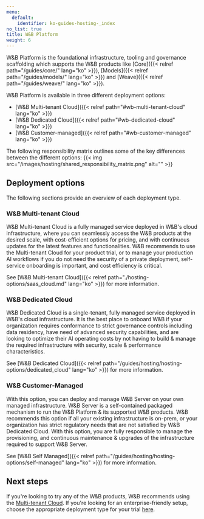 ```yaml
---
menu:
  default:
    identifier: ko-guides-hosting-_index
no_list: true
title: W&B Platform
weight: 6
---
```


W&B Platform is the foundational infrastructure, tooling and governance scaffolding which supports the W&B products like [Core]({{< relref path="/guides/core/" lang="ko" >}}), [Models]({{< relref path="/guides/models/" lang="ko" >}}) and [Weave]({{< relref path="/guides/weave/" lang="ko" >}}). 

W&B Platform is available in three different deployment options:

* [W&B Multi-tenant Cloud]({{< relref path="#wb-multi-tenant-cloud" lang="ko" >}})
* [W&B Dedicated Cloud]({{< relref path="#wb-dedicated-cloud" lang="ko" >}})
* [W&B Customer-managed]({{< relref path="#wb-customer-managed" lang="ko" >}})


The following responsibility matrix outlines some of the key differences between the different options:
{{< img src="/images/hosting/shared_responsibility_matrix.png" alt="" >}}

## Deployment options
The following sections provide an overview of each deployment type. 

### W&B Multi-tenant Cloud
W&B Multi-tenant Cloud is a fully managed service deployed in W&B's cloud infrastructure, where you can seamlessly access the W&B products at the desired scale, with cost-efficient options for pricing, and with continuous updates for the latest features and functionalities. W&B recommends to use the Multi-tenant Cloud for your product trial, or to manage your production AI workflows if you do not need the security of a private deployment, self-service onboarding is important, and cost efficiency is critical.

See [W&B Multi-tenant Cloud]({{< relref path="./hosting-options/saas_cloud.md" lang="ko" >}}) for more information. 

### W&B Dedicated Cloud
W&B Dedicated Cloud is a single-tenant, fully managed service deployed in W&B's cloud infrastructure. It is the best place to onboard W&B if your organization requires conformance to strict governance controls including data residency, have need of advanced security capabilities, and are looking to optimize their AI operating costs by not having to build & manage the required infrastructure with security, scale & performance characteristics.

See [W&B Dedicated Cloud]({{< relref path="/guides/hosting/hosting-options/dedicated_cloud" lang="ko" >}}) for more information.

### W&B Customer-Managed
With this option, you can deploy and manage W&B Server on your own managed infrastructure. W&B Server is a self-contained packaged mechanism to run the W&B Platform & its supported W&B products. W&B recommends this option if all your existing infrastructure is on-prem, or your organization has strict regulatory needs that are not satisfied by W&B Dedicated Cloud. With this option, you are fully responsible to manage the provisioning, and continuous maintenance & upgrades of the infrastructure required to support W&B Server.

See [W&B Self Managed]({{< relref path="/guides/hosting/hosting-options/self-managed" lang="ko" >}}) for more information.

## Next steps

If you're looking to try any of the W&B products, W&B recommends using the [Multi-tenant Cloud](https://wandb.ai/home). If you're looking for an enterprise-friendly setup, choose the appropriate deployment type for your trial [here](https://wandb.ai/site/enterprise-trial).